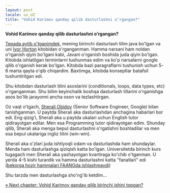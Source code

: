 ```yaml
---
layout: post
locale: uz_UZ
title: "Vohid Karimov qanday qilib dasturlashni o’rgangan?"
---
```


**Vohid Karimov qanday qilib dasturlashni o’rgangan?**

[Tepada aytib o'tganimdek](/2023/10/27/Vohid-karimov-qanday-qilib-dasturlash-soxasiga-kirib-qolgan.html), mening birinchi dasturlash tilim java bo'lgan va uni [Ivor Horton](https://www.amazon.com/Ivor-Hortons-Beginning-Java-Horton/dp/0470404140) kitobidan o'rganganman. Hamma narsani ham noldan o'rganish qiyin bo'lgani kabi, Javani o'rganish boshida juda qiyin bo'lgan. Kitobda ishlatilgan terminlarni tushunmas edim va ko'p narsalarni google qilib o'rganish kerak bo'lgan. Kitobda bazi paragraflarni tushunish uchun 5-6 marta qayta o'qib chiqardim. Baxtimga, kitobda konseptlar batafsil tushuntirilgan edi.

Shu kitobdan dasturlash tilini asoslarini (conditionals, loops, data types, etc) o'rganganman. Shu bilim keyinchalik boshqa dasturlash tillarini o'rganishga asos bo'lib jarayonni ancha oson va tezlashtirgan.

Oz vaqt o'tgach, [Sherali Obidov](https://www.linkedin.com/in/sheraliobidov/) (Senior Software Engineer, Google) bilan tanishganman. U paytda Sherali aka dasturlashdan anchagina habarlari bor edi. Eng qizig'i, Sherali aka u paytda ukalari uchun English tutor qidirayotgan edilar. Men esa Programming tutor qidirayotgan edim. Shunday qilib, Sherali aka menga bepul dasturlashni o'rgatishni boshladilar va men esa bepul ukalariga ingliz tilini (win-win).

Sherali aka o'zlari juda ishtiyoqli odam va dasturlashda ham shundaylar. Menda ham dasturlashga qiziqish katta bo'lgan. Universitetda birinch kurs tugagach men Sherali aka yashayotgan kvartiraga ko'chib o'tganman. U yerda 4-5 kishi turardik va hamma dasturlashni katta "fanatlari" edi ([bekorga hozir hammalari FAANGda ishlashmaydi](/2023/01/08/kvartiradoshlar-mafiasi.html))

Shu tarzda men dasturlashga sho'ng'ib ketdim...

[» Next chapter: Vohid Karimov qanday qilib birinchi ishini topgan?](/2023/11/05/Vohid-Karimov-qanday-qilib-birinchi-ishini-topgan.html)